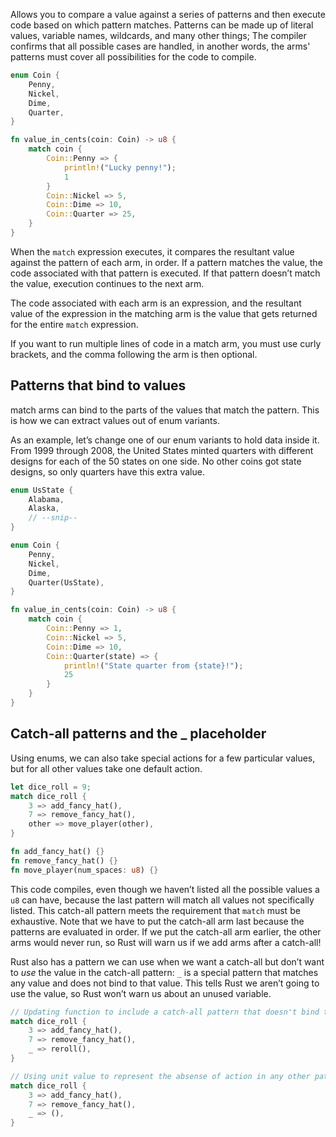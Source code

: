 Allows you to compare a value against a series of patterns and then execute code based on which pattern matches. Patterns can be made up of literal values, variable names, wildcards, and many other things; The compiler confirms that all possible cases are handled, in another words, the arms' patterns must cover all possibilities for the code to compile.
```rust
enum Coin {
	Penny,
	Nickel,
	Dime,
	Quarter,
}

fn value_in_cents(coin: Coin) -> u8 {
	match coin {
		Coin::Penny => {
			println!("Lucky penny!");
			1
		}
		Coin::Nickel => 5,
		Coin::Dime => 10,
		Coin::Quarter => 25,
	}
}
```

When the `match` expression executes, it compares the resultant value against the pattern of each arm, in order. If a pattern matches the value, the code associated with that pattern is executed. If that pattern doesn’t match the value, execution continues to the next arm.

The code associated with each arm is an expression, and the resultant value of the expression in the matching arm is the value that gets returned for the entire `match` expression.

If you want to run multiple lines of code in a match arm, you must use curly brackets, and the comma following the arm is then optional.
## Patterns that bind to values
match arms can bind to the parts of the values that match the pattern. This is how we can extract values out of enum variants.

As an example, let’s change one of our enum variants to hold data inside it. From 1999 through 2008, the United States minted quarters with different designs for each of the 50 states on one side. No other coins got state designs, so only quarters have this extra value.
```rust
enum UsState {
	Alabama,
	Alaska,
	// --snip--
}

enum Coin {
	Penny,
	Nickel,
	Dime,
	Quarter(UsState),
}

fn value_in_cents(coin: Coin) -> u8 {
	match coin {
		Coin::Penny => 1,
		Coin::Nickel => 5,
		Coin::Dime => 10,
		Coin::Quarter(state) => {
			println!("State quarter from {state}!");
			25
		}
	}
}
```
## Catch-all patterns and the _ placeholder
Using enums, we can also take special actions for a few particular values, but for all other values take one default action.
```rust
let dice_roll = 9;
match dice_roll {
    3 => add_fancy_hat(),
    7 => remove_fancy_hat(),
    other => move_player(other),
}

fn add_fancy_hat() {}
fn remove_fancy_hat() {}
fn move_player(num_spaces: u8) {}
```

This code compiles, even though we haven’t listed all the possible values a `u8` can have, because the last pattern will match all values not specifically listed. This catch-all pattern meets the requirement that `match` must be exhaustive. Note that we have to put the catch-all arm last because the patterns are evaluated in order. If we put the catch-all arm earlier, the other arms would never run, so Rust will warn us if we add arms after a catch-all!

Rust also has a pattern we can use when we want a catch-all but don’t want to _use_ the value in the catch-all pattern: `_` is a special pattern that matches any value and does not bind to that value. This tells Rust we aren’t going to use the value, so Rust won’t warn us about an unused variable.
```rust
// Updating function to include a catch-all pattern that doesn't bind the value
match dice_roll {
    3 => add_fancy_hat(),
    7 => remove_fancy_hat(),
    _ => reroll(),
}

// Using unit value to represent the absense of action in any other patter.
match dice_roll {
    3 => add_fancy_hat(),
    7 => remove_fancy_hat(),
    _ => (),
}
```